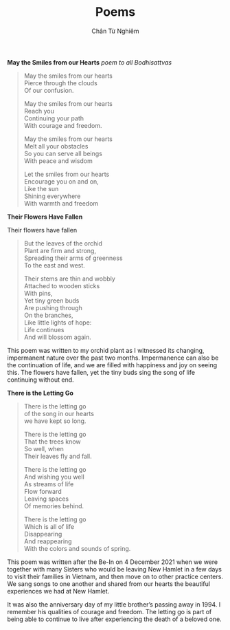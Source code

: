 ﻿---
title: Poems
author: Chân Từ Nghiêm
---

**May the Smiles from our Hearts**
*poem to all Bodhisattvas*
<!-- 9 December 2021 -->

> May the smiles from our hearts<br/>
> Pierce through the clouds<br/>
> Of our confusion.<br/>
> 
> May the smiles from our hearts<br/>
> Reach you<br/>
> Continuing your path<br/>
> With courage and freedom.<br/>
> 
> May the smiles from our hearts<br/>
> Melt all your obstacles<br/>
> So you can serve all beings<br/>
> With peace and wisdom<br/>
> 
> Let the smiles from our hearts<br/>
> Encourage you on and on,<br/>
> Like the sun<br/>
> Shining everywhere<br/>
> With warmth and freedom<br/>


**Their Flowers Have Fallen**
<!-- 18 December 2021 -->

Their flowers have fallen<br/>
> But the leaves of the orchid<br/>
> Plant are firm and strong,<br/>
> Spreading their arms of greenness<br/>
> To the east and west.<br/>
> 
> Their stems are thin and wobbly<br/>
> Attached to wooden sticks<br/>
> With pins,<br/>
> Yet tiny green buds<br/>
> Are pushing through<br/>
> On the branches,<br/>
> Like little lights of hope:<br/>
> Life continues<br/>
> And will blossom again.<br/>

This poem was written to my orchid plant as I witnessed its changing, impermanent nature over the past two months. Impermanence can also be the continuation of life, and we are filled with happiness and joy on seeing this. The flowers have fallen, yet the tiny buds sing the song of life continuing without end.


**There is the Letting Go**

> There is the letting go <br/>
> of the song in our hearts<br/>
> we have kept so long.<br/>
> 
> There is the letting go<br/>
> That the trees know<br/>
> So well, when<br/>
> Their leaves fly and fall.<br/>
> 
> There is the letting go<br/>
> And wishing you well<br/>
> As streams of life<br/>
> Flow forward<br/>
> Leaving spaces<br/>
> Of memories behind.<br/>
> 
> There is the letting go<br/>
> Which is all of life<br/>
> Disappearing<br/>
> And reappearing<br/>
> With the colors and sounds of spring.<br/>

This poem was written after the Be-In on 4 December 2021 when we were together with many Sisters who would be leaving New Hamlet in a few days to visit their families in Vietnam,  and then move on to other practice centers. We sang songs to one another and shared from our hearts the beautiful experiences we had at New Hamlet.

It was also the anniversary day of my little brother’s passing away in 1994. I remember his qualities of courage and freedom. The letting go is part of being able to continue to live after experiencing the death of a beloved one.
